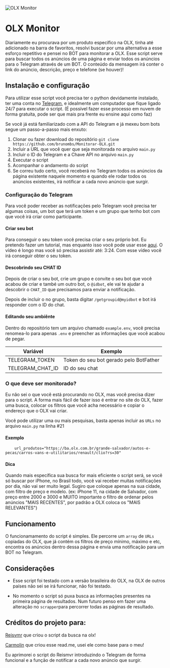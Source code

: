 <img alt="OLX Monitor" src="https://github.com/carmolim/olx-monitor/blob/main/assets/olx-monitor-banner.png"></img>

# OLX Monitor

Diariamente eu procurava por um produto específico na OLX, tinha até adicionado na barra de favoritos, resolvi buscar por uma alternativa a esse esforço repetitivo e pensei no BOT para monitorar a OLX.
Esse script serve para buscar todos os anúncios de uma página e enviar todos os anúncios para o Telegram através de um BOT. O conteúdo da mensagem irá conter o link do anúncio, descrição, preço e telefone (se houver)!

## Instalação e configuração

Para utilizar esse script você precisa ter o python devidamente instalado, ter uma conta no [Telegram](https://telegram.org/), e idealmente um computador que fique ligado 24/7 para executar o script. (É possível fazer esse processo em nuvem de forma gratuita, pode ser que mais pra frente eu ensine aqui como faz)

Se você já está familiarizado com a API do Telegram e já mexeu bom bots segue um passo-a-passo mais enxuto:

1. Clonar ou fazer download do repositório `git clone https://github.com/brunombs/Monitorar-OLX.git`
2. Incluir a URL que você quer que seja monitorada no arquivo `main.py`
3. Incluir o ID do Telegram e a Chave API no arquivo `main.py`
5. Executar o script
6. Acompanhar o andamento do script
7. Se correu tudo certo, você receberá no Telegram todos os anúncios da página existente naquele momento e quando ele rodar todos os anúncios existentes, irá notificar a cada novo anúncio que surgir.

### Configuração do Telegram

Para você poder receber as notificações pelo Telegram você precisa ter algumas coisas, um bot que terá um token e um grupo que tenho bot com que você irá criar como participante.

#### Criar seu bot

Para conseguir o seu token você precisa criar o seu próprio bot. Eu pretendo fazer um tutorial, mas enquanto isso você pode usar esse [aqui](https://www.youtube.com/watch?v=4u9JQR0-Bgc&feature=youtu.be&t=88). O vídeo é longo mas você só precisa assistir até: 3:24. Com esse vídeo você irá conseguir obter o seu token.

#### Descobrindo seu CHAT ID

Depois de criar o seu bot, crie um grupo e convite o seu bot que você acabou de criar e també um outro bot, o `@idbot`, ele vai te ajudar a descobrir o `CHAT_ID` que precisamos para enviar a notificação. 

Depois de incluir o no grupo, basta digitar `/getgroupid@myidbot` e bot irá responder com o ID do chat. 

#### Editando seu ambiênte

Dentro do repositório tem um arquivo chamado `example.env`, você precisa renomea-lo para apenas `.env` e preencher as informações que você acabou de pegar. 

| Variável          | Exemplo                                |
| ----------------- | -------------------------------------- |
| TELEGRAM_TOKEN    | Token do seu bot gerado pelo BotFather |
| TELEGRAM_CHAT\_ID | ID do seu chat                         |

### O que deve ser monitorado?

Eu não sei o que você está procurando no OLX, mas você precisa dizer para o script. A forma mais fácil de fazer isso é entrar no site do OLX, fazer uma busca, colocar os filtros que você acha necessário e copiar o endereço que o OLX vai criar.

Você pode utilizar uma ou mais pesquisas, basta apenas incluir as `URLs` no arquivo `main.py` na linha #21

#### Exemplo


```
    url_produtos="https://ba.olx.com.br/grande-salvador/autos-e-pecas/carros-vans-e-utilitarios/renault/clio?rs=30"
```


#### Dica

Quando mais específica sua busca for mais eficiente o script será, se você só buscar por iPhone, no Brasil todo, você vai receber muitas notificações por dia, não vai ser muito legal. Sugiro que coloque apenas na sua cidade, com filtro de preço e modelo. (ex: iPhone 11, na cidade de Salvador, com preço entre 2000 e 3000 e MUITO importante o filtro de ordenar pelos anúncios "MAIS RECENTES", por padrão a OLX coloca os "MAIS RELEVANTES")


## Funcionamento

O funcionamamento do script é simples. Ele percorre um `array` de `URLs` copiadas do OLX, que já contém os filtros de preço mínimo, máximo e etc, encontra os anúncios dentro dessa página e envia uma notificação para um BOT no Telegram. 


## Considerações

- Esse script foi testado com a versão brasileira do OLX, na OLX de outros países não sei se irá funcionar, não foi testado.

- No momento o script só puxa busca as informações presentes na primeira página de resultados. Num futuro penso em fazer uma alteração no `scrapper`para percorrer todas as páginas de resultado.


## Créditos do projeto para:
[Reisvmr](https://github.com/Reisvmr/Busca_OLX) que criou o script da busca na olx!

[Carmolin](https://github.com/carmolim/olx-monitor) que criou esse read.me, usei ele como base para o meu!


Eu aprimorei o script do Reismvr introduzindo o Telegram de forma funcional e a função de notificar a cada novo anúncio que surgir.

